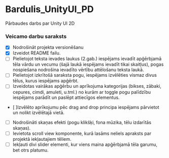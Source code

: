 # Bardulis_UnityUI_PD
Pārbaudes darbs par Unity UI 2D
### Veicamo darbu saraksts
- [x] Nodrošināt projekta versionēšanu
- [x] Izveidot README failu.
- [ ] Pielietojot teksta ievades laukus (2.gab.) iespējams ievadīt apģērbjamā tēla vārdu un vecumu
(šajā laukā iespējams ievadīt tikai skaitļus), pogas nospiešana nodrošina ievadīto vērtību
attēlošanu teksta laukā.
- [ ] Pielietojot izkrītošā saraksta pogu, iespējams izvēlēties vismaz divus tēlus, kurus iespējams
apģērbt.
- [ ] Izveidotas vairākas apģērbu un aprīkojuma kategorijas (bikses, zābaki, cepures, cimdi, amuleti,
u.tml.) no kurām ar toggle pogu palīdzību iespējams parādīt un paslēpt attiecīgos elementus.
- [ ]Izvēlēto aprīkojumu pēc drag and drop principa iespējams pārvietot un nolikt izvēlētajā vietā.
- [ ] Nodrošināti skaņas efekti (pogu klikšķi, fona mūzika, tēlu izdarītās skaņas).
- [ ] Ievietota scroll view komponente, kurā lasāms neliels apraksts par projektā iekļautajiem tēliem.
- [ ] Iekļauti divi slider elementi, kur viens maina apģērbjamā tēla garumu, bet otrs platumu.
